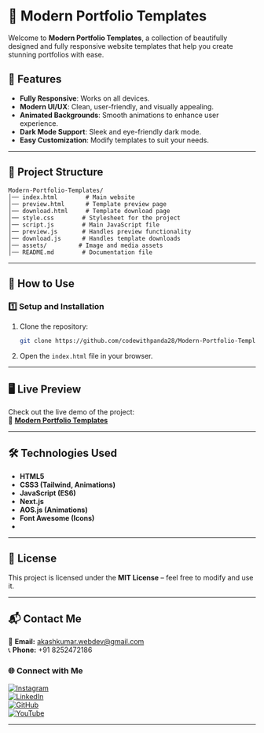 # 🚀 Modern Portfolio Templates  

Welcome to **Modern Portfolio Templates**, a collection of beautifully designed and fully responsive website templates that help you create stunning portfolios with ease.

## 📌 Features  
- **Fully Responsive**: Works on all devices.  
- **Modern UI/UX**: Clean, user-friendly, and visually appealing.  
- **Animated Backgrounds**: Smooth animations to enhance user experience.  
- **Dark Mode Support**: Sleek and eye-friendly dark mode.  
- **Easy Customization**: Modify templates to suit your needs.  

---

## 📂 Project Structure  

```
Modern-Portfolio-Templates/
│── index.html        # Main website
│── preview.html      # Template preview page
│── download.html     # Template download page
│── style.css        # Stylesheet for the project
│── script.js        # Main JavaScript file
│── preview.js       # Handles preview functionality
│── download.js      # Handles template downloads
│── assets/         # Image and media assets
│── README.md        # Documentation file
```

---

## 🚀 How to Use  

### 1️⃣ Setup and Installation  
1. Clone the repository:  
   ```bash
   git clone https://github.com/codewithpanda28/Modern-Portfolio-Templates.git
   ```
2. Open the `index.html` file in your browser.

---

## 🖥️ Live Preview  
Check out the live demo of the project:  
🔗 **[Modern Portfolio Templates](https://codewithpanda.netlify.app/)**  

---

## 🛠 Technologies Used  
- **HTML5**
- **CSS3 (Tailwind, Animations)**
- **JavaScript (ES6)**
- **Next.js**
- **AOS.js (Animations)**
- **Font Awesome (Icons)**
- 
---

## 📜 License  
This project is licensed under the **MIT License** – feel free to modify and use it.  

---

## 📬 Contact Me  
📧 **Email:** [akashkumar.webdev@gmail.com](mailto:akashkumar.webdev@gmail.com)  
📞 **Phone:** +91 8252472186  

### 🌐 Connect with Me  
[![Instagram](https://img.shields.io/badge/Instagram-%23E4405F.svg?style=for-the-badge&logo=instagram&logoColor=white)](https://www.instagram.com/panda_creation_29?igsh=MXoydTd4cjF5MnFq)  
[![LinkedIn](https://img.shields.io/badge/LinkedIn-%230077B5.svg?style=for-the-badge&logo=linkedin&logoColor=white)](https://www.linkedin.com/in/codewithpanda28/)  
[![GitHub](https://img.shields.io/badge/GitHub-%23121011.svg?style=for-the-badge&logo=github&logoColor=white)](https://github.com/codewithpanda28?tab=repositories)  
[![YouTube](https://img.shields.io/badge/YouTube-%23FF0000.svg?style=for-the-badge&logo=youtube&logoColor=white)](https://www.youtube.com/@NexCodeUI?themeRefresh=1)  

---
